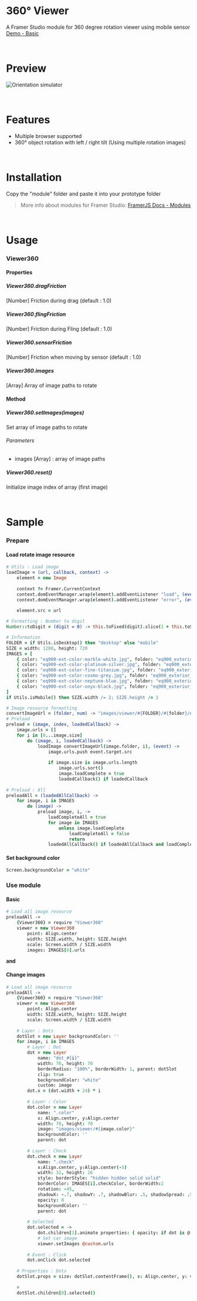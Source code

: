 # 360° Viewer
A Framer Studio module for 360 degree rotation viewer using mobile sensor  
[Demo - Basic](http://share.framerjs.com/x1tqsgi1i7uo/)

<br/>

# Preview
![Orientation simulator](screenrecord.gif)

<br/>

# Features
- Multiple browser supported
- 360° object rotation with left / right tilt (Using multiple rotation images)

<br/>

# Installation
Copy the "module" folder and paste it into your prototype folder
> More info about modules for Framer Studio: [FramerJS Docs - Modules](http://framerjs.com/docs/#modules.modules)

<br/>

# Usage
### Viewer360

#### Properties
##### Viewer360.dragFriction
[Number] Friction during drag (default : 1.0)

##### Viewer360.flingFriction
[Number] Friction during Fling (default : 1.0)

##### Viewer360.sensorFriction
[Number] Friction when moving by sensor (default : 1.0)

##### Viewer360.images
[Array] Array of image paths to rotate

#### Method
##### Viewer360.setImages(images)
Set array of image paths to rotate
###### Parameters
* images [Array] : array of image paths
  
##### Viewer360.reset()
Initialize image index of array (first image)

<br/>

# Sample
### Prepare

#### Load rotate image resource
```coffeescript
# Utils : Load image
loadImage = (url, callback, context) ->
    element = new Image
    
    context ?= Framer.CurrentContext
    context.domEventManager.wrap(element).addEventListener "load", (event) -> callback(event)
    context.domEventManager.wrap(element).addEventListener "error", (event) -> callback(event)

    element.src = url
    
# Formatting : Number to digit
Number::toDigit = (digit = 0) -> this.toFixed(digit).slice(1 + this.toString().length, -this.toString().length) + this.toString()

# Information
FOLDER = if Utils.isDesktop() then "desktop" else "mobile"
SIZE = width: 1280, height: 720
IMAGES = [
    { color: "eq900-ext-color-marble-white.jpg", folder: "eq900_exterior_mar", size: 60, checkColor: "rgba(102,102,102,1)" },
    { color: "eq900-ext-color-platinum-silver.jpg", folder: "eq900_exterior_pla", size: 60, checkColor: "rgba(102,102,102,1)" },
    { color: "eq900-ext-color-fine-titanium.jpg", folder: "eq900_exterior_pai", size: 60, checkColor: "rgba(255,255,255,1)" },
    { color: "eq900-ext-color-cosmo-grey.jpg", folder: "eq900_exterior_gra", size: 60, checkColor: "rgba(255,255,255,1)" },
    { color: "eq900-ext-color-neptune-blue.jpg", folder: "eq900_exterior_nep", size: 60, checkColor: "rgba(255,255,255,1)" },
    { color: "eq900-ext-color-onyx-black.jpg", folder: "eq900_exterior_oni", size: 60, checkColor: "rgba(255,255,255,1)" },
]
if Utils.isMobile() then SIZE.width /= 2; SIZE.height /= 2

# Image resource formatting
convertImageUrl = (folder, num) -> "images/viewer/#{FOLDER}/#{folder}/#{folder}_#{num.toDigit(5)}.png"
# Preload
preload = (image, index, loadedCallback) -> 
    image.urls = []
    for i in [0...image.size]
        do (image, i, loadedCallback) ->
            loadImage convertImageUrl(image.folder, i), (event) ->
                image.urls.push event.target.src
                
                if image.size is image.urls.length
                    image.urls.sort()
                    image.loadComplete = true
                    loadedCallback() if loadedCallback
        
# Preload : All
preloadAll = (loadedAllCallback) -> 
    for image, i in IMAGES
        do (image) ->
            preload image, i, ->
                loadCompleteAll = true
                for image in IMAGES
                    unless image.loadComplete
                        loadCompleteAll = false
                        return
                loadedAllCallback() if loadedAllCallback and loadCompleteAll
```

#### Set background color
```coffeescript
Screen.backgroundColor = "white"
```

### Use module
#### Basic
```coffeescript
# Load all image resource
preloadAll ->   
    {Viewer360} = require "Viewer360"
    viewer = new Viewer360
        point: Align.center
        width: SIZE.width, height: SIZE.height
        scale: Screen.width / SIZE.width
        images: IMAGES[0].urls
```

**and**  

#### Change images
```coffeescript
# Load all image resource
preloadAll ->   
    {Viewer360} = require "Viewer360"
    viewer = new Viewer360
        point: Align.center
        width: SIZE.width, height: SIZE.height
        scale: Screen.width / SIZE.width
    
    # Layer : Dots
    dotSlot = new Layer backgroundColor: ''
    for image, i in IMAGES
        # Layer : Dot
        dot = new Layer 
            name: "dot_#{i}"
            width: 70, height: 70
            borderRadius: "100%", borderWidth: 1, parent: dotSlot
            clip: true
            backgroundColor: "white"
            custom: image
        dot.x = (dot.width + 24) * i
        
        # Layer : Color
        dot.color = new Layer 
            name: ".color"
            x: Align.center, y:Align.center
            width: 70, height: 70
            image: "images/viewer/#{image.color}"
            backgroundColor: ''
            parent: dot
            
        # Layer : Check
        dot.check = new Layer 
            name: ".check"
            x:Align.center, y:Align.center(-5)
            width: 32, height: 16
            style: borderStyle: "hidden hidden solid solid"
            borderColor: IMAGES[i].checkColor, borderWidth:2
            rotation: -45, 
            shadowX: -.7, shadowY: .7, shadowBlur: .5, shadowSpread: .5, shadowColor: IMAGES[i].checkColor
            opacity: 0
            backgroundColor: ''
            parent: dot
        
        # Selected
        dot.selected = ->
            dot.children[1].animate properties: { opacity: if dot is @ then 1 else 0 }, curve: "spring(500,50,0)", time: .3 for dot in dotSlot.children
            # Set car image
            viewer.setImages @custom.urls
            
        # Event : Click 
        dot.onClick dot.selected
            
    # Properties : Dots
    dotSlot.props = size: dotSlot.contentFrame(), x: Align.center, y: viewer.maxY
    
    #
    dotSlot.children[0].selected()
```
